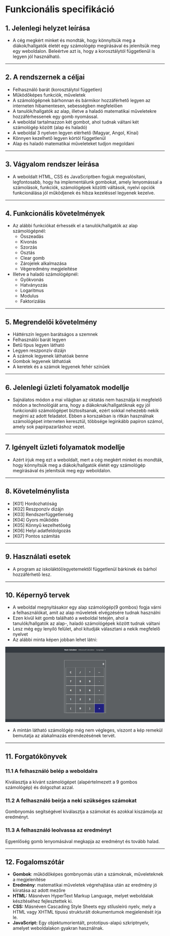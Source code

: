 # Funkcionális specifikáció

## 1. Jelenlegi helyzet leírása
* A cég megkért minket és mondták, hogy könnyítsük meg a diákok/hallgatók életét egy számológép megírásával és jelenítsük meg egy weboldalon. Beleértve azt is, hogy a korosztálytól függetlenül is legyen jól használható.
---
## 2. A rendszernek a céljai
* Felhasználó barát (korosztálytol független)
* Működőképes funkciók, műveletek
* A számológépnek bárhonnan és bármikor hozzáférhető legyen az interneten hibamentesen, sebességben megfelelően
* A tanulók/hallgatók az alap, illetve a haladó matematikai műveletekre hozzáférhessenek egy gomb nyomással.
* A weboldal tartalmazzon két gombot, ahol tudnak váltani két számológép között (alap és haladó)
* A weboldal 3 nyelven legyen elérhető (Magyar, Angol, Kínai)
* Könnyen kezelhető legyen kórtól függetlenül
* Alap és haladó matematikai műveleteket tudjon megoldani
---
## 3. Vágyalom rendszer leírása
* A weboldalt HTML, CSS és JavaScriptben fogjuk megvalósítani, legfontosabb, hogy ha implementálunk gombokat, amely lenyomással a számolások, funkciók, számológépek közötti váltások, nyelvi opciók funkcionálása jól működjenek és hibza kezeléssel legyenek kezelve.
---
## 4. Funkcionális követelmények
* Az alábbi funkciókat érhessék el a tanulók/hallgatók az alap számológépnél:
    * Összeadás
    * Kivonás
    * Szorzás
    * Osztás
    * Clear gomb
    * Zárojelek alkalmazása
    * Végeredmény megjeleítése
* Illetve a haladó számológépnél:
    * Gyökvonás
    * Hatványozás
    * Logaritmus
    * Modulus
    * Faktorizálás
---
## 5. Megrendelői követelmény
* Háttérszín legyen barátságos a szemnek
* Felhasználói barát legyen
* Betű típus legyen látható
* Legyen reszponzív dizájn
* A számok legyenek láthatóak benne
* Gombok legyenek láthatóak
* A keretek és a számok legyenek fehér színűek
---
## 6. Jelenlegi üzleti folyamatok modellje
* Sajnálatos módon a mai világban az oktatás nem használja ki megfelelő módon a technológiát arra, hogy a diákoknak/hallgatóknak egy jól funkcionáló számológépet biztosítsanak, ezért sokkal nehezebb nekik megírni az adott feladatot.
Ebben a korszakban is ritkán használnak számológépet interneten keresztül, többsége leginkább papíron számol, amely sok papírpazarláshoz vezet.

---
## 7. Igényelt üzleti folyamatok modellje
* Azért írjuk meg ezt a weboldalt, mert a cég megkért minket és mondták, hogy könnyítsük meg a diákok/hallgatók életét egy számológép megírásával és jelenítsük meg egy weboldalon.
---
## 8. Követelménylista
* [K01] Hordozhatóság
* [K02] Reszponzív dizájn
* [K03] Rendszerfüggetlenség
* [K04] Gyors működés
* [K05] Könnyű kezelhetőség
* [K06] Helyi adatfeldolgozás
* [K07] Pontos számítás
--- 
## 9. Használati esetek
* A program az iskoláktól/egyetemektől függetlenül bárkinek és bárhol hozzáférhető lesz.
--- 
## 10. Képernyő tervek
* A weboldal megnyitásakor egy alap számológép(9 gombos) fogja várni a felhasználókat, amit az alap műveletek elvégzésére tudnak használni
* Ezen kívül két gomb található a weboldal tetején, ahol a tanulók/hallgatók az alap-, haladó számológépek között tudnak váltani
* Lesz még egy lenyíló felület, ahol kitudják választani a nekik megfelelő nyelvet
* Az alábbi minta képen jobban lehet látni:

![Képernyő terv](../Images/kepernyo_terv.png)

* A mintán látható számológép még nem végleges, viszont a kép remekül bemutatja az alakalmazás elrendezésének tervét.
---
## 11. Forgatókönyvek
### 11.1 A felhasználó belép a weboldalra
Kiválasztja a kívánt számológépet (alapértelmezett a 9 gombos számológép) és dolgozhat azzal.
### 11.2 A felhasználó beírja a neki szükséges számokat
Gombnyomás segítségével kiválasztja a számokat és azokkal kiszámolja az eredményt.
### 11.3 A felhasználó leolvassa az eredményt
Egyenlőség gomb lenyomásával megkapja az eredményt és tovább halad.

---
## 12. Fogalomszótár
* **Gombok**: működőképes gombnyomás után a számoknak, műveleteknek a megjelenítése
* **Eredmény**: matematikai műveletek végrehajtása után az eredmény jó kiiratása az adott mezőre
* **HTML:**
Másnéven HyperText Markup Language, melyet weboldalak készítéséhez fejlesztettek ki.
* **CSS:**
Másnéven Cascading Style Sheets egy stílusleíró nyelv, mely a HTML vagy XHTML típusú strukturált dokumentumok megjelenését írja le.
* **JavaScript:**
Egy objektumorientált, prototípus-alapú szkriptnyelv, amelyet weboldalakon gyakran használnak.
